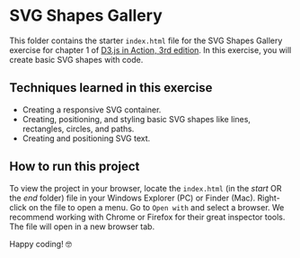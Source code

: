 # SVG Shapes Gallery
This folder contains the starter `index.html` file for the SVG Shapes Gallery exercise for chapter 1 of [D3.js in Action, 3rd edition](https://www.manning.com/books/d3js-in-action-third-edition). In this exercise, you will create basic SVG shapes with code.


## Techniques learned in this exercise
- Creating a responsive SVG container.
- Creating, positioning, and styling basic SVG shapes like lines, rectangles, circles, and paths.
- Creating and positioning SVG text.


## How to run this project
To view the project in your browser, locate the `index.html` (in the *start* OR the *end* folder) file in your Windows Explorer (PC) or Finder (Mac). Right-click on the file to open a menu. Go to `Open with` and select a browser. We recommend working with Chrome or Firefox for their great inspector tools. The file will open in a new browser tab.

Happy coding! 🤓